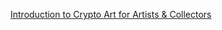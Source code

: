 [Introduction to Crypto Art for Artists & Collectors](https://cryptoartschool.github.io/IntroCapsule/IntroToTheIntro)
